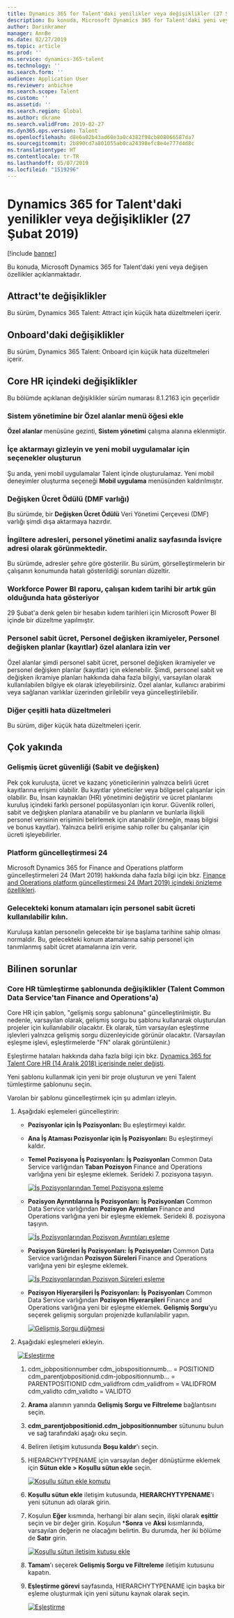 ```yaml
---
title: Dynamics 365 for Talent'daki yenilikler veya değişiklikler (27 Şubat 2019)
description: Bu konuda, Microsoft Dynamics 365 for Talent'daki yeni veya değişen özellikler açıklanmaktadır.
author: Darinkramer
manager: AnnBe
ms.date: 02/27/2019
ms.topic: article
ms.prod: ''
ms.service: dynamics-365-talent
ms.technology: ''
ms.search.form: ''
audience: Application User
ms.reviewer: anbichse
ms.search.scope: Talent
ms.custom: ''
ms.assetid: ''
ms.search.region: Global
ms.author: dkrame
ms.search.validFrom: 2019-02-27
ms.dyn365.ops.version: Talent
ms.openlocfilehash: d8e6a02b43ad60e3a0c4382f98cb808066587da7
ms.sourcegitcommit: 2b890cd7a801055ab0ca24398efc8e4e777d4d8c
ms.translationtype: HT
ms.contentlocale: tr-TR
ms.lasthandoff: 05/07/2019
ms.locfileid: "1519296"
---
```

# <a name="whats-new-or-changed-in-dynamics-365-for-talent-february-27-2019"></a>Dynamics 365 for Talent'daki yenilikler veya değişiklikler (27 Şubat 2019)

[!include [banner](includes/banner.md)]

Bu konuda, Microsoft Dynamics 365 for Talent'daki yeni veya değişen özellikler açıklanmaktadır.

## <a name="changes-in-attract"></a>Attract'te değişiklikler

Bu sürüm, Dynamics 365 Talent: Attract için küçük hata düzeltmeleri içerir.

## <a name="changes-in-onboard"></a>Onboard'daki değişiklikler

Bu sürüm, Dynamics 365 Talent: Onboard için küçük hata düzeltmeleri içerir.

## <a name="changes-in-core-hr"></a>Core HR içindeki değişiklikler

Bu bölümde açıklanan değişiklikler sürüm numarası 8.1.2163 için geçerlidir

### <a name="add-a-custom-fields-menu-item-to-system-administration"></a>Sistem yönetimine bir Özel alanlar menü öğesi ekle

**Özel alanlar** menüsüne gezinti, **Sistem yönetimi** çalışma alanına eklenmiştir.

### <a name="hide-the-import-and-create-options-for-new-mobile-applications"></a>İçe aktarmayı gizleyin ve yeni mobil uygulamalar için seçenekler oluşturun

Şu anda, yeni mobil uygulamalar Talent içinde oluşturulamaz. Yeni mobil deneyimler oluşturma seçeneği **Mobil uygulama** menüsünden kaldırılmıştır.

### <a name="variable-compensation-award-dmf-entity"></a>Değişken Ücret Ödülü (DMF varlığı)

Bu sürümde, bir **Değişken Ücret Ödülü** Veri Yönetimi Çerçevesi (DMF) varlığı şimdi dışa aktarmaya hazırdır.

### <a name="uk-addresses-appear-in-the-personnel-management-analytics-page-as-swiss-addresses"></a>İngiltere adresleri, personel yönetimi analiz sayfasında İsviçre adresi olarak görünmektedir.

Bu sürümde, adresler şehre göre gösterilir. Bu sürüm, görselleştirmelerin bir çalışanın konumunda hatalı gösterildiği sorunları düzeltir.

### <a name="the-workforce-power-bi-report-shows-an-error-when-a-workers-seniority-date-is-on-leap-day"></a>Workforce Power BI raporu, çalışan kıdem tarihi bir artık gün olduğunda hata gösteriyor

29 Şubat'a denk gelen bir hesabın kıdem tarihleri için Microsoft Power BI içinde bir düzeltme yapılmıştır.

### <a name="employee-fixed-compensation-employee-variable-awards-employee-variable-plans-enrollments-allow-for-custom-fields"></a>Personel sabit ücret, Personel değişken ikramiyeler, Personel değişken planlar (kayıtlar) özel alanlara izin ver

Özel alanlar şimdi personel sabit ücret, personel değişken ikramiyeler ve personel değişken planlar (kayıtlar) için eklenebilir. Şimdi, personel sabit ve değişken ikramiye planları hakkında daha fazla bilgiyi, varsayılan olarak kullanılabilen bilgiye ek olarak izleyebilirsiniz. Özel alanlar, kullanıcı arabirimi veya sağlanan varlıklar üzerinden girilebilir veya güncelleştirilebilir.

### <a name="other-miscellaneous-bug-fixes"></a>Diğer çeşitli hata düzeltmeleri

Bu sürüm, diğer küçük hata düzeltmeleri içerir.

## <a name="coming-soon"></a>Çok yakında

### <a name="advanced-compensation-security-fixed-and-variable"></a>Gelişmiş ücret güvenliği (Sabit ve değişken)

Pek çok kuruluşta, ücret ve kazanç yöneticilerinin yalnızca belirli ücret kayıtlarına erişimi olabilir. Bu kayıtlar yöneticiler veya bölgesel çalışanlar için olabilir. Bu, İnsan kaynakları (HR) yönetimini değiştirir ve ücret planlarını kuruluş içindeki farklı personel popülasyonları için korur. Güvenlik rolleri, sabit ve değişken planlara atanabilir ve bu planların ve bunlarla ilişkili personel verisinin erişimini belirlemek için atanabilir (örneğin, maaş bilgisi ve bonus kayıtlar). Yalnızca belirli erişime sahip roller bu çalışanlar için ücreti işleyebilirler.

### <a name="platform-update-24"></a>Platform güncelleştirmesi 24

Microsoft Dynamics 365 for Finance and Operations platform güncelleştirmeleri 24 (Mart 2019) hakkında daha fazla bilgi için bkz. [Finance and Operations platform güncelleştirmesi 24 (Mart 2019) içindeki önizleme özellikleri](https://docs.microsoft.com/dynamics365/unified-operations/fin-and-ops/get-started/whats-new-platform-update-24).

### <a name="make-employee-fixed-compensation-available-for-future-position-assignments"></a>Gelecekteki konum atamaları için personel sabit ücreti kullanılabilir kılın.

Kuruluşa katılan personelin gelecekte bir işe başlama tarihine sahip olması normaldir. Bu, gelecekteki konum atamalarına sahip personel için tanımlanmış sabit ücret atamalarına izin verir.

## <a name="known-issues"></a>Bilinen sorunlar

### <a name="changes-to-the-core-hr-integration-template-talent-common-data-service-to-finance-and-operations"></a>Core HR tümleştirme şablonunda değişiklikler (Talent Common Data Service'tan Finance and Operations'a)
Core HR için şablon, "gelişmiş sorgu şablonuna" güncelleştirilmiştir. Bu nedenle, varsayılan olarak, gelişmiş sorgu bu şablonu kullanarak oluşturulan projeler için kullanılabilir olacaktır. Ek olarak, tüm varsayılan eşleştirme işlevleri yalnızca gelişmiş sorgu düzenleyicide görünür olacaktır. (Varsayılan eşleşme işlevi, eşleştirmelerde "FN" olarak görüntülenir.)

Eşleştirme hataları hakkında daha fazla bilgi için bkz. [Dynamics 365 for Talent Core HR (14 Aralık 2018) içerisinde neler değişti](https://docs.microsoft.com/dynamics365/unified-operations/talent/whats-new-talent-december-14).

Yeni şablonu kullanmak için yeni bir proje oluşturun ve yeni Talent tümleştirme şablonunu seçin.

Varolan bir şablonu güncelleştirmek için şu adımları izleyin.

1. Aşağıdaki eşlemeleri güncelleştirin:

    - **Pozisyonlar için İş Pozisyonları:** Bu eşleştirmeyi kaldır.
    - **Ana İş Ataması Pozisyonlar için İş Pozisyonları:** Bu eşleştirmeyi kaldır.
    - **Temel Pozisyona İş Pozisyonları:** **İş Pozisyonları** Common Data Service varlığından **Taban Pozisyon** Finance and Operations varlığına yeni bir eşleşme eklemek. Serideki 7. pozisyona taşıyın.

        [![İş Pozisyonlarından Temel Pozisyona eşleme](./media/CDS-Mapping1.png)](./media/CDS-Mapping1.png)

    - **Pozisyon Ayrıntılarına İş Pozisyonları:** **İş Pozisyonları** Common Data Service varlığından **Pozisyon Ayrıntıları** Finance and Operations varlığına yeni bir eşleşme eklemek. Serideki 8. pozisyona taşıyın.

        [![İş Pozisyonlarından Pozisyon Ayrıntıları eşleme](./media/CDS-Mapping2.png)](./media/CDS-Mapping2.png)

    - **Pozisyon Süreleri İş Pozisyonları:** **İş Pozisyonları** Common Data Service varlığından **Pozisyon Süreleri** Finance and Operations varlığına yeni bir eşleşme eklemek.

        [![İş Pozisyonlarından Pozisyon Süreleri eşleme](./media/CDS-Mapping3.png)](./media/CDS-Mapping3.png)

    - **Pozisyon Hiyerarşileri İş Pozisyonları:** **İş Pozisyonları** Common Data Service varlığından **Pozisyon Hiyerarşileri** Finance and Operations varlığına yeni bir eşleşme eklemek. **Gelişmiş Sorgu**'yu seçerek gelişmiş sorguları projenizde kullanılabilir yapın.

       [![Gelişmiş Sorgu düğmesi](./media/CDS-Advanced-Query.png)](./media/CDS-Advanced-Query.png)

2. Aşağıdaki eşleşmeleri ekleyin.
    
    [![Eşleştirme](./media/CDS-Mapping4.png)](./media/CDS-Mapping4.png)

    1. cdm_jobpositionnumber cdm_jobspositionnumb... = POSITIONID cdm_parentjobpositionid.cdm-jobpositionnumb... = PARENTPOSITIONID cdm_validfrom cdm_validfrom = VALIDFROM cdm_validto cdm_validto = VALIDTO
       
    2. **Arama** alanının yanında **Gelişmiş Sorgu ve Filtreleme** bağlantısını seçin.  

    3. **cdm_parentjobpositionid.cdm_jobpositionnumber** sütununu bulun ve sağ tarafındaki aşağı oku seçin.

    4. Beliren iletişim kutusunda **Boşu kaldır**'ı seçin.

    5. HIERARCHYTYPENAME için varsayılan değer dönüştürme eklemek için **Sütun ekle \> Koşullu sütun ekle** seçin.

        [![Koşullu sütun ekle komutu](./media/Add-column.png)](./media/Add-column.png)

    6. **Koşullu sütun ekle** iletişim kutusunda, **HIERARCHYTYPENAME**'i yeni sütunun adı olarak girin.
    7. Koşulun **Eğer** kısmında, herhangi bir alanı seçin, ilişki olarak **eşittir** seçin ve bir değer girin. Koşulun ***Sonra** ve **Aksi** kısımlarında, varsayılan değerin ne olacağını belirtin. Bu durumda, her iki bölüme de **Satır** girin.

        [![Koşullu sütun iletişim kutusu ekle](./media/Add-conditional-column.png)](./media/Add-conditional-column.png)

    8. **Tamam**'ı seçerek **Gelişmiş Sorgu ve Filtreleme** iletişim kutusunu kapatın.
    9. **Eşleştirme görevi** sayfasında, HIERARCHYTYPENAME için başka bir eşleme oluşturmak için yeni sütunu kaynak olarak seçin.

        [![Eşleştirme](./media/CDS-Mapping5.png)](./media/CDS-Mapping5.png)
